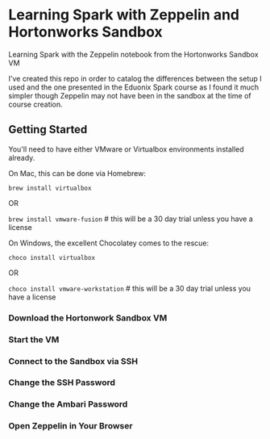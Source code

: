 # Learning Spark with Zeppelin and Hortonworks Sandbox
Learning Spark with the Zeppelin notebook from the Hortonworks Sandbox VM

I've created this repo in order to catalog the differences between the setup I used and the one presented in the Eduonix Spark course as I found it much simpler though Zeppelin may not have been in the sandbox at the time of course creation. 

## Getting Started 

You'll need to have either VMware or Virtualbox environments installed already. 

On Mac, this can be done via Homebrew:

`brew install virtualbox`

OR

`brew install vmware-fusion` # this will be a 30 day trial unless you have a license

On Windows, the excellent Chocolatey comes to the rescue:

`choco install virtualbox`

OR

`choco install vmware-workstation` # this will be a 30 day trial unless you have a license

### Download the Hortonwork Sandbox VM

### Start the VM

### Connect to the Sandbox via SSH

### Change the SSH Password

### Change the Ambari Password

### Open Zeppelin in Your Browser
